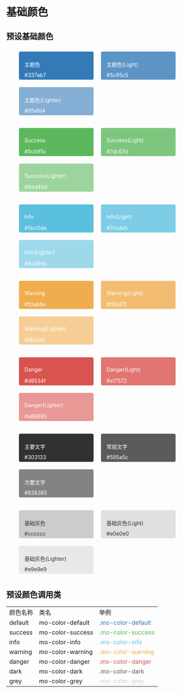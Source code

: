 <style>
  .colorlist {
  zoom: 1
}

.colorlist:after {
  clear: both;
}

.colorlist:after,
.colorlist:before {
  content: '';
  display: table;
}

.colorlist li {
  position: relative;
  display: block;
  float: left;
  width: 200px;
  height: 75px;
  margin: 10px;
  border-radius: 4px;
}

.colorlist li p {
  position: absolute;
  left: 15px;
  color: #fff;
}
.colorlist.grey li p {
  color: #303133;
}

.colorlist li p:nth-child(1) {
  top: 10px;
}

.colorlist li p:nth-child(2) {
  top: 40px;
}
  </style>

# 基础颜色

## 预设基础颜色
<ul class="colorlist">
<li style="background-color:#337ab7">
<p>主题色</p>
<p>#337ab7</p>
</li>
<li style="background-color:#5c95c5">
<p>主题色(Light)</p>
<p>#5c95c5</p>
</li>
<li style="background-color:#85afd4">
<p>主题色(Lighter)</p>
<p>#85afd4</p>
</li>
</ul>

<ul class="colorlist">
<li style="background-color:#5cb85c">
<p>Success</p>
<p>#5cb85c</p>
</li>
<li style="background-color:#7dc67d">
<p>Success(Light)</p>
<p>#7dc67d</p>
</li>
<li style="background-color:#9dd49d">
<p>Success(Lighter)</p>
<p>#9dd49d</p>
</li>
</ul>

<ul class="colorlist">
<li style="background-color:#5bc0de">
<p>Info</p>
<p>#5bc0de</p>
</li>
<li style="background-color:#7ccde5">
<p>Info(Light)</p>
<p>#7ccde5</p>
</li>
<li style="background-color:#9dd9eb">
<p>Info(Lighter)</p>
<p>#9dd9eb</p>
</li>
</ul>

<ul class="colorlist">
<li style="background-color:#f0ad4e">
<p>Warning</p>
<p>#f0ad4e</p>
</li>
<li style="background-color:#f3bd71">
<p>Warning(Light)</p>
<p>#f3bd71</p>
</li>
<li style="background-color:#f6ce95">
<p>Warning(Lighter)</p>
<p>#f6ce95</p>
</li>
</ul>

<ul class="colorlist">
<li style="background-color:#d9534f">
<p>Danger</p>
<p>#d9534f</p>
</li>
<li style="background-color:#e17572">
<p>Danger(Light)</p>
<p>#e17572</p>
</li>
<li style="background-color:#e89895">
<p>Danger(Lighter)</p>
<p>#e89895</p>
</li>
</ul>

<ul class="colorlist">
<li style="background-color:#303133">
<p>主要文字</p>
<p>#303133</p>
</li>
<li style="background-color:#595a5c">
<p>常规文字</p>
<p>#595a5c</p>
</li>
<li style="background-color:#838385">
<p>次要文字</p>
<p>#838385</p>
</li>
</ul>

<ul class="colorlist grey">
<li style="background-color:#cccccc">
<p>基础灰色</p>
<p>#cccccc</p>
</li>
<li style="background-color:#e0e0e0">
<p>基础灰色(Light)</p>
<p>#e0e0e0</p>
</li>
<li style="background-color:#e9e9e9">
<p>基础灰色(Lighter)</p>
<p>#e9e9e9</p>
</li>
</ul>

## 预设颜色调用类
<table>
<tbody>
<tr><td>颜色名称</td><td>类名</td><td>举例</td></tr>
<tr><td>default</td><td>mo-color-default</td><td style="color: #337ab7;">.mo-color-default</td></tr>
<tr><td>success</td><td>mo-color-success</td><td style="color: #5cb85c;">.mo-color-success</td></tr>
<tr><td>info</td><td>mo-color-info</td><td style="color: #5bc0de;">.mo-color-info</td></tr>
<tr><td>warning</td><td>mo-color-warning</td><td style="color: #f0ad4e;">.mo-color-warning</td></tr>
<tr><td>danger</td><td>mo-color-danger</td><td style="color: #d9534f;">.mo-color-danger</td></tr>
<tr><td>dark</td><td>mo-color-dark</td><td style="color: #595a5c;">.mo-color-dark</td></tr>
<tr><td>grey</td><td>mo-color-grey</td><td style="color: #cccccc;">.mo-color-grey</td></tr>
</tbody>
</table>
